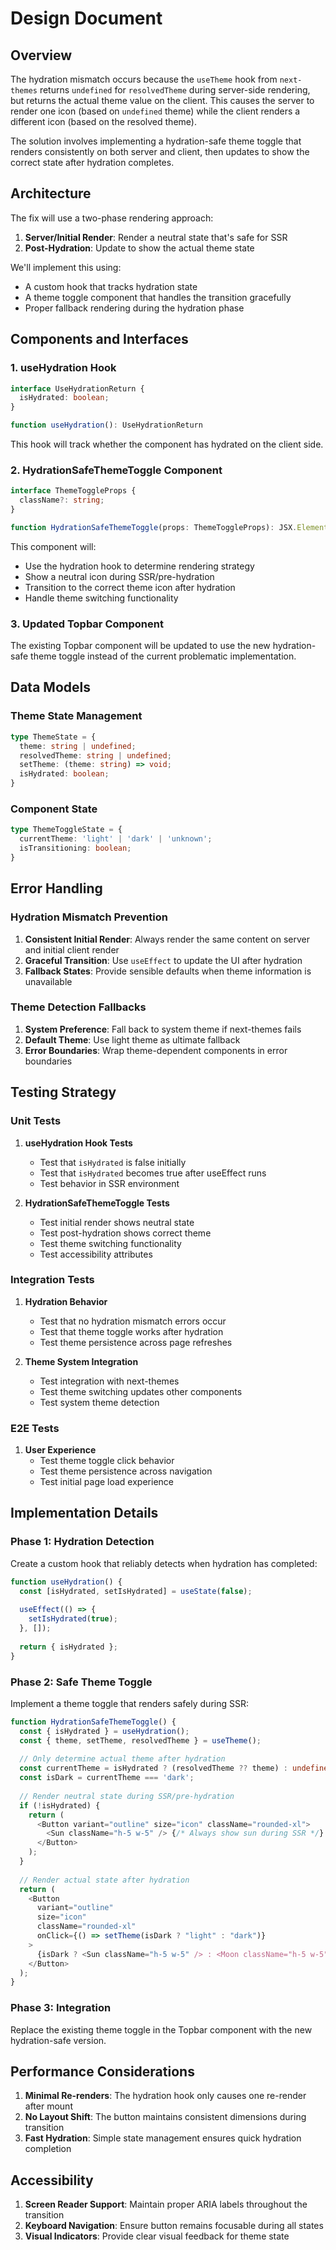 # Design Document

## Overview

The hydration mismatch occurs because the `useTheme` hook from `next-themes` returns `undefined` for `resolvedTheme` during server-side rendering, but returns the actual theme value on the client. This causes the server to render one icon (based on `undefined` theme) while the client renders a different icon (based on the resolved theme).

The solution involves implementing a hydration-safe theme toggle that renders consistently on both server and client, then updates to show the correct state after hydration completes.

## Architecture

The fix will use a two-phase rendering approach:
1. **Server/Initial Render**: Render a neutral state that's safe for SSR
2. **Post-Hydration**: Update to show the actual theme state

We'll implement this using:
- A custom hook that tracks hydration state
- A theme toggle component that handles the transition gracefully
- Proper fallback rendering during the hydration phase

## Components and Interfaces

### 1. useHydration Hook

```typescript
interface UseHydrationReturn {
  isHydrated: boolean;
}

function useHydration(): UseHydrationReturn
```

This hook will track whether the component has hydrated on the client side.

### 2. HydrationSafeThemeToggle Component

```typescript
interface ThemeToggleProps {
  className?: string;
}

function HydrationSafeThemeToggle(props: ThemeToggleProps): JSX.Element
```

This component will:
- Use the hydration hook to determine rendering strategy
- Show a neutral icon during SSR/pre-hydration
- Transition to the correct theme icon after hydration
- Handle theme switching functionality

### 3. Updated Topbar Component

The existing Topbar component will be updated to use the new hydration-safe theme toggle instead of the current problematic implementation.

## Data Models

### Theme State Management

```typescript
type ThemeState = {
  theme: string | undefined;
  resolvedTheme: string | undefined;
  setTheme: (theme: string) => void;
  isHydrated: boolean;
}
```

### Component State

```typescript
type ThemeToggleState = {
  currentTheme: 'light' | 'dark' | 'unknown';
  isTransitioning: boolean;
}
```

## Error Handling

### Hydration Mismatch Prevention

1. **Consistent Initial Render**: Always render the same content on server and initial client render
2. **Graceful Transition**: Use `useEffect` to update the UI after hydration
3. **Fallback States**: Provide sensible defaults when theme information is unavailable

### Theme Detection Fallbacks

1. **System Preference**: Fall back to system theme if next-themes fails
2. **Default Theme**: Use light theme as ultimate fallback
3. **Error Boundaries**: Wrap theme-dependent components in error boundaries

## Testing Strategy

### Unit Tests

1. **useHydration Hook Tests**
   - Test that `isHydrated` is false initially
   - Test that `isHydrated` becomes true after useEffect runs
   - Test behavior in SSR environment

2. **HydrationSafeThemeToggle Tests**
   - Test initial render shows neutral state
   - Test post-hydration shows correct theme
   - Test theme switching functionality
   - Test accessibility attributes

### Integration Tests

1. **Hydration Behavior**
   - Test that no hydration mismatch errors occur
   - Test that theme toggle works after hydration
   - Test theme persistence across page refreshes

2. **Theme System Integration**
   - Test integration with next-themes
   - Test theme switching updates other components
   - Test system theme detection

### E2E Tests

1. **User Experience**
   - Test theme toggle click behavior
   - Test theme persistence across navigation
   - Test initial page load experience

## Implementation Details

### Phase 1: Hydration Detection

Create a custom hook that reliably detects when hydration has completed:

```typescript
function useHydration() {
  const [isHydrated, setIsHydrated] = useState(false);
  
  useEffect(() => {
    setIsHydrated(true);
  }, []);
  
  return { isHydrated };
}
```

### Phase 2: Safe Theme Toggle

Implement a theme toggle that renders safely during SSR:

```typescript
function HydrationSafeThemeToggle() {
  const { isHydrated } = useHydration();
  const { theme, setTheme, resolvedTheme } = useTheme();
  
  // Only determine actual theme after hydration
  const currentTheme = isHydrated ? (resolvedTheme ?? theme) : undefined;
  const isDark = currentTheme === 'dark';
  
  // Render neutral state during SSR/pre-hydration
  if (!isHydrated) {
    return (
      <Button variant="outline" size="icon" className="rounded-xl">
        <Sun className="h-5 w-5" /> {/* Always show sun during SSR */}
      </Button>
    );
  }
  
  // Render actual state after hydration
  return (
    <Button 
      variant="outline" 
      size="icon" 
      className="rounded-xl"
      onClick={() => setTheme(isDark ? "light" : "dark")}
    >
      {isDark ? <Sun className="h-5 w-5" /> : <Moon className="h-5 w-5" />}
    </Button>
  );
}
```

### Phase 3: Integration

Replace the existing theme toggle in the Topbar component with the new hydration-safe version.

## Performance Considerations

1. **Minimal Re-renders**: The hydration hook only causes one re-render after mount
2. **No Layout Shift**: The button maintains consistent dimensions during transition
3. **Fast Hydration**: Simple state management ensures quick hydration completion

## Accessibility

1. **Screen Reader Support**: Maintain proper ARIA labels throughout the transition
2. **Keyboard Navigation**: Ensure button remains focusable during all states
3. **Visual Indicators**: Provide clear visual feedback for theme state
